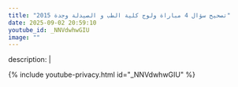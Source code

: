 ```yaml
---
title: "تصحيح سؤال 4 مباراة ولوج كلية الطب و الصيدلة وجدة 2015"
date: 2025-09-02 20:59:10 
youtube_id: _NNVdwhwGIU
image: ""
---
```

description: |
  
{% include youtube-privacy.html id="_NNVdwhwGIU" %}
